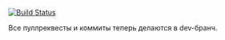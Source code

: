 [![Build Status](https://travis-ci.org/animusdev/green.svg?branch=master)](https://travis-ci.org/animusdev/green)

Все пуллреквесты и коммиты теперь делаются в dev-бранч.
